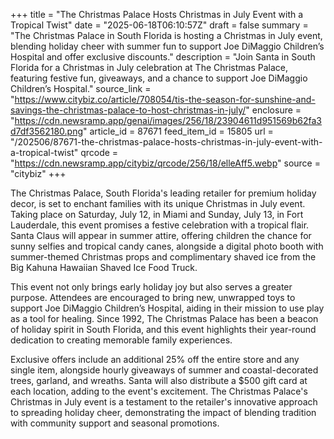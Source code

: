 +++
title = "The Christmas Palace Hosts Christmas in July Event with a Tropical Twist"
date = "2025-06-18T06:10:57Z"
draft = false
summary = "The Christmas Palace in South Florida is hosting a Christmas in July event, blending holiday cheer with summer fun to support Joe DiMaggio Children’s Hospital and offer exclusive discounts."
description = "Join Santa in South Florida for a Christmas in July celebration at The Christmas Palace, featuring festive fun, giveaways, and a chance to support Joe DiMaggio Children’s Hospital."
source_link = "https://www.citybiz.co/article/708054/tis-the-season-for-sunshine-and-savings-the-christmas-palace-to-host-christmas-in-july/"
enclosure = "https://cdn.newsramp.app/genai/images/256/18/23904611d951569b62fa3d7df3562180.png"
article_id = 87671
feed_item_id = 15805
url = "/202506/87671-the-christmas-palace-hosts-christmas-in-july-event-with-a-tropical-twist"
qrcode = "https://cdn.newsramp.app/citybiz/qrcode/256/18/elleAff5.webp"
source = "citybiz"
+++

<p>The Christmas Palace, South Florida's leading retailer for premium holiday decor, is set to enchant families with its unique Christmas in July event. Taking place on Saturday, July 12, in Miami and Sunday, July 13, in Fort Lauderdale, this event promises a festive celebration with a tropical flair. Santa Claus will appear in summer attire, offering children the chance for sunny selfies and tropical candy canes, alongside a digital photo booth with summer-themed Christmas props and complimentary shaved ice from the Big Kahuna Hawaiian Shaved Ice Food Truck.</p><p>This event not only brings early holiday joy but also serves a greater purpose. Attendees are encouraged to bring new, unwrapped toys to support Joe DiMaggio Children’s Hospital, aiding in their mission to use play as a tool for healing. Since 1992, The Christmas Palace has been a beacon of holiday spirit in South Florida, and this event highlights their year-round dedication to creating memorable family experiences.</p><p>Exclusive offers include an additional 25% off the entire store and any single item, alongside hourly giveaways of summer and coastal-decorated trees, garland, and wreaths. Santa will also distribute a $500 gift card at each location, adding to the event's excitement. The Christmas Palace's Christmas in July event is a testament to the retailer's innovative approach to spreading holiday cheer, demonstrating the impact of blending tradition with community support and seasonal promotions.</p>